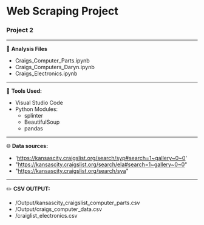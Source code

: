# Web Scraping Project 
### Project 2
---
:open_file_folder:
**Analysis Files**
  - Craigs_Computer_Parts.ipynb
  - Craigs_Computers_Daryn.ipynb
  - Craigs_Electronics.ipynb

---
:wrench:
**Tools Used:**
  - Visual Studio Code
  - Python Modules:
      - splinter
      - BeautifulSoup
      - pandas

---
:globe_with_meridians:
**Data sources:**
  - 'https://kansascity.craigslist.org/search/syp#search=1~gallery~0~0'
  - "https://kansascity.craigslist.org/search/ela#search=1~gallery~0~0"
  - "https://kansascity.craigslist.org/search/sya"

---
:pencil2:
**CSV OUTPUT:**
  - /Output/kansascity_craigslist_computer_parts.csv
  - /Output/craigs_computer_data.csv
  - /craiglist_electronics.csv
